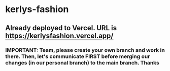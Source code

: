 # kerlys-fashion

## Already deployed to Vercel. URL is https://kerlysfashion.vercel.app/

### IMPORTANT: Team, please create your own branch and work in there.  Then, let's communicate FIRST before merging our changes (in our personal branch) to the main branch.  Thanks